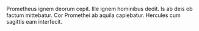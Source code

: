 Prometheus ignem deorum cepit. Ille ignem hominibus dedit. Is ab deis ob factum mittebatur. Cor Promethei ab aquila capiebatur. Hercules cum sagittis eam interfecit.
